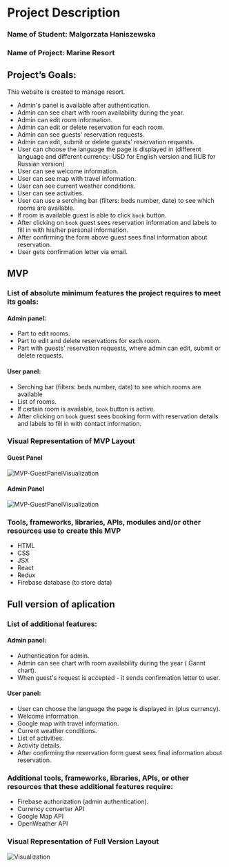 # Project Description

### Name of Student: Malgorzata Haniszewska

### Name of Project: Marine Resort

## Project’s Goals:
This website is created to manage resort.
* Admin's panel is available after authentication.
* Admin can see chart with room availability during the year.
* Admin can edit room information.
* Admin can edit or delete reservation for each room.
* Admin can see guests' reservation requests.
* Admin can edit, submit or delete guests' reservation requests.
* User can choose the language the page is displayed in (different language and different currency: USD for English version and RUB for Russian version)
* User can see welcome information.
* User can see map with travel information.
* User can see current weather conditions.
* User can see activities.
* User can use a serching bar (filters: beds number, date) to see which rooms are available.
* If room is available guest is able to click `book` button.
* After clicking on `book` guest sees reservation information and labels to fill in with his/her personal information.
* After confirming the form above guest sees final information about reservation.
* User gets confirmation letter via email.

## MVP

### List of absolute minimum features the project requires to meet its goals:
#### Admin panel:
* Part to edit rooms.
* Part to edit and delete reservations for each room.
* Part with guests' reservation requests, where admin can edit, submit or delete requests.
#### User panel:
* Serching bar (filters: beds number, date) to see which rooms are available
* List of rooms.
* If certain room is available, `book` button is active.
* After clicking on `book` guest sees booking form with reservation details and labels to fill in with contact information.

### Visual Representation of MVP Layout
#### Guest Panel
![MVP-GuestPanelVisualization](./MVP-GuestPanel.jpg)
#### Admin Panel
![MVP-GuestPanelVisualization](./MVP-AdminPanel.jpg)

### Tools, frameworks, libraries, APIs, modules and/or other resources use to create this MVP
* HTML
* CSS
* JSX
* React
* Redux
* Firebase database (to store data)

## Full version of aplication

### List of additional features:
#### Admin panel:
* Authentication for admin.
* Admin can see chart with room availability during the year ( Gannt chart).
* When guest's request is accepted - it sends confirmation letter to user.
#### User panel:
* User can choose the language the page is displayed in (plus currency).
* Welcome information.
* Google map with travel information.
* Current weather conditions.
* List of activities.
* Activity details.
* After confirming the reservation form guest sees final information about reservation.

### Additional tools, frameworks, libraries, APIs, or other resources that these additional features require:
* Firebase authorization (admin authentication).
* Currency converter API
* Google Map API
* OpenWeather API

### Visual Representation of Full Version Layout
![Visualization](./layout-visualisation.jpg)

